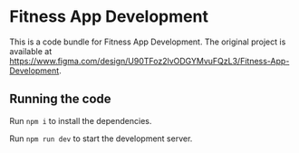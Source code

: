 
  # Fitness App Development

  This is a code bundle for Fitness App Development. The original project is available at https://www.figma.com/design/U90TFoz2lvODGYMvuFQzL3/Fitness-App-Development.

  ## Running the code

  Run `npm i` to install the dependencies.

  Run `npm run dev` to start the development server.
  